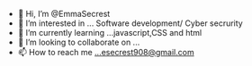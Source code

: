 - 👋 Hi, I’m @EmmaSecrest
- 👀 I’m interested in ... Software development/ Cyber secrurity 
- 🌱 I’m currently learning ...javascript,CSS and html
- 💞️ I’m looking to collaborate on ...
- 📫 How to reach me ...esecrest908@gmail.com
<!---
EmmaSecrest/EmmaSecrest is a ✨ special ✨ repository because its `README.md` (this file) appears on your GitHub profile.
You can click the Preview link to take a look at your changes.
--->

